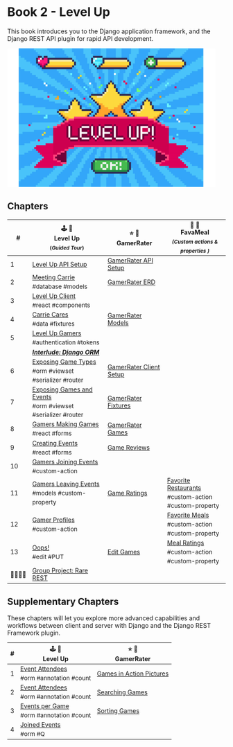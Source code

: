 # Book 2 - Level Up

This book introduces you to the Django application framework, and the Django REST API plugin for rapid API development.

![Level Up logo](./chapters/images/level-up.png)

## Chapters

| # | 🕹 🎲<br/> Level Up <br/><sub>(_Guided Tour_)</sub> | ⭐️ 🎯 <br/> GamerRater <br/> | 🍛 🍔 <br/> FavaMeal <br/> <sub>_(Custom actions &amp; properties )_</sub>  |
|--|--|--|--|
| 1 | [Level Up API Setup](./chapters/DRF_INSTALLS.md) | [GamerRater API Setup](./chapters/GR_SETUP.md) |  |
| 2 | [Meeting Carrie](./chapters/LU_DATA_DESIGN.md) <br/> <sub style="font-size:0.85rem;">#database #models</sub> | [GamerRater ERD](./chapters/GR_ERD.md) |  |
| 3 | [Level Up Client](./chapters/LU_CLIENT.md) <br/> <sub style="font-size:0.85rem;">#react #components</sub> |  |  |
| 4 | [Carrie Cares](./chapters/LU_FIXTURES.md) <br/> <sub style="font-size:0.85rem;">#data #fixtures</sub> | [GamerRater Models](./chapters/GR_MODELS.md) |  |
| 5 | [Level Up Gamers](./chapters/LU_AUTHENTICATION.md) <br/> <sub style="font-size:0.85rem;">#authentication #tokens</sub> |  |  |
|  | _**[Interlude: Django ORM](./chapters/ORM_PRACTICE.md)**_ |  |  |
| 6 | [Exposing Game Types](./chapters/LU_GAME_TYPES.md) <br/> <sub style="font-size:0.85rem;">#orm #viewset #serializer #router</sub> | [GamerRater Client Setup](./chapters/GR_CLIENT.md) |  |
| 7 | [Exposing Games and Events](./chapters/LU_GAMES_AND_EVENTS.md) <br/> <sub style="font-size:0.85rem;">#orm #viewset #serializer #router</sub> | [GamerRater Fixtures](./chapters/GR_FIXTURES.md) |  |
| 8 | [Gamers Making Games](./chapters/LU_CREATE_GAME.md) <br/> <sub style="font-size:0.85rem;">#react #forms</sub> | [GamerRater Games](./chapters/GR_GAMES.md) |  |
| 9 | [Creating Events](./chapters/LU_GAME_EVENTS.md) <br/> <sub style="font-size:0.85rem;">#react #forms</sub> | [Game Reviews](./chapters/GR_REVIEWS.md) |  |
| 10 | [Gamers Joining Events](./chapters/LU_CUSTOM_ACTION.md) <br/> <sub style="font-size:0.85rem;">#custom-action</sub> |  |  |
| 11 | [Gamers Leaving Events](./chapters/LU_MODEL_PROPERTY.md) <br/> <sub style="font-size:0.85rem;">#models #custom-property</sub> | [Game Ratings](./chapters/GR_GAME_RATINGS.md) | [Favorite Restaurants](./chapters/FV_REST_FAVE.md) <br/> <sub style="font-size:0.85rem;">#custom-action<br/>#custom-property</sub> |
| 12 | [Gamer Profiles](./chapters/LU_PROFILE.md) <br/> <sub style="font-size:0.85rem;">#custom-action</sub> |  | [Favorite Meals](./chapters/FV_MEAL_FAVE.md) <br/> <sub style="font-size:0.85rem;">#custom-action<br/>#custom-property</sub> |
| 13 | [Oops!](./chapters/LU_EDIT_EVENTS.md) <br/> <sub style="font-size:0.85rem;">#edit #PUT</sub> | [Edit Games](./chapters/GR_EDIT_GAME.md) | [Meal Ratings](./chapters/FV_MEAL_RATINGS.md) <br/> <sub style="font-size:0.85rem;">#custom-action<br/>#custom-property</sub> |
| 👨‍👩‍👧‍👧 | [Group Project: Rare REST](./chapters/RARE_REST.md) |  |

## Supplementary Chapters

These chapters will let you explore more advanced capabilities and workflows between client and server with Django and the Django REST Framework plugin.

| # | 🕹 🎲 <br/> Level Up | ⭐️ 🎯 <br/> GamerRater <br/> |
|--|--|--|
| 1 | [Event Attendees](./chapters/LU_ATTENDEE_COUNT_DEMO.md) <br/> <sub style="font-size:0.85rem;">#orm #annotation #count</sub> | [Games in Action Pictures](./chapters/GR_UPLOADS.md) |
| 2 | [Event Attendees](./chapters/LU_EVENT_ATTENDEES.md) <br/> <sub style="font-size:0.85rem;">#orm #annotation #count</sub> | [Searching Games](./chapters/GR_SEARCH.md) |
| 3 | [Events per Game](./chapters/LU_EVENT_COUNT.md) <br/> <sub style="font-size:0.85rem;">#orm #annotation #count</sub> | [Sorting Games](./chapters/GR_SORTING.md) |
| 4 | [Joined Events](./chapters/LU_JOINED_Q_FILTER.md) <br/> <sub style="font-size:0.85rem;">#orm #Q</sub> |  |
